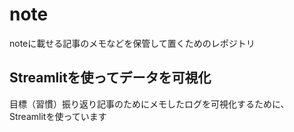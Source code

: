# note
noteに載せる記事のメモなどを保管して置くためのレポジトリ

## Streamlitを使ってデータを可視化
目標（習慣）振り返り記事のためにメモしたログを可視化するために、Streamlitを使っています
